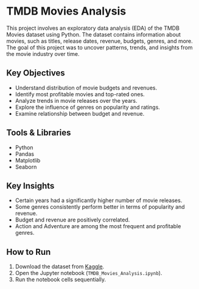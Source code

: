 # TMDB Movies Analysis

This project involves an exploratory data analysis (EDA) of the TMDB Movies dataset using Python. The dataset contains information about movies, such as titles, release dates, revenue, budgets, genres, and more. The goal of this project was to uncover patterns, trends, and insights from the movie industry over time.

## Key Objectives

- Understand distribution of movie budgets and revenues.
- Identify most profitable movies and top-rated ones.
- Analyze trends in movie releases over the years.
- Explore the influence of genres on popularity and ratings.
- Examine relationship between budget and revenue.

## Tools & Libraries

- Python
- Pandas
- Matplotlib
- Seaborn

## Key Insights

- Certain years had a significantly higher number of movie releases.
- Some genres consistently perform better in terms of popularity and revenue.
- Budget and revenue are positively correlated.
- Action and Adventure are among the most frequent and profitable genres.

## How to Run

1. Download the dataset from [Kaggle](https://www.kaggle.com/datasets/tmdb/tmdb-movie-metadata).
2. Open the Jupyter notebook (`TMDB_Movies_Analysis.ipynb`).
3. Run the notebook cells sequentially.
